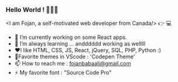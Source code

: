 ### Hello World ! 👋😄👋

 <I am Fojan, a self-motivated web developer from Canada/> :point_right: 💻

- 🔭 I’m currently working on some React apps.
- 🌱 I’m always learning ... andddddd working as welllll
- :heart:I like HTML, CSS, JS, React, jQuery, SQL, PHP, Python :)
- :candy:Favorite themes in VScode : 'Codepen Theme'
- 📫 How to reach me : fojanbabaali@gmail.com
- ⚡ My favorite font : "Source Code Pro"

